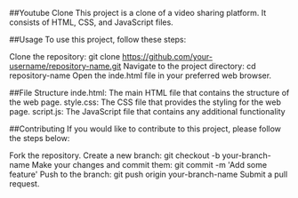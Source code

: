 ##Youtube Clone
This project is a clone of a video sharing platform. It consists of HTML, CSS, and JavaScript files.

##Usage
To use this project, follow these steps:

Clone the repository: git clone https://github.com/your-username/repository-name.git
Navigate to the project directory: cd repository-name
Open the inde.html file in your preferred web browser.

##File Structure
inde.html: The main HTML file that contains the structure of the web page.
style.css: The CSS file that provides the styling for the web page.
script.js: The JavaScript file that contains any additional functionality

##Contributing
If you would like to contribute to this project, please follow the steps below:

Fork the repository.
Create a new branch: git checkout -b your-branch-name
Make your changes and commit them: git commit -m 'Add some feature'
Push to the branch: git push origin your-branch-name
Submit a pull request.
 
